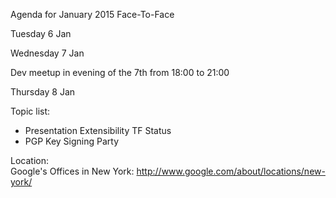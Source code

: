 Agenda for January 2015 Face-To-Face

Tuesday 6 Jan

Wednesday 7 Jan

Dev meetup in evening of the 7th from 18:00 to 21:00

Thursday 8 Jan


Topic list:
 * Presentation Extensibility TF Status
 * PGP Key Signing Party

Location:  
Google's Offices in New York: http://www.google.com/about/locations/new-york/
